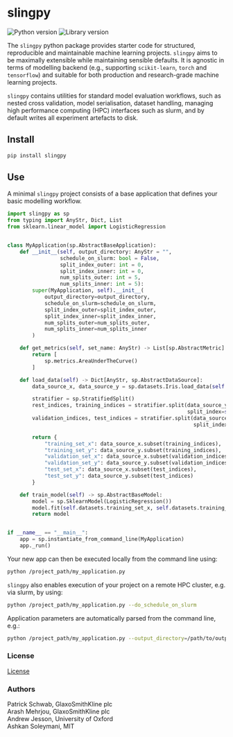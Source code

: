 # slingpy

![Python version](https://img.shields.io/badge/Python-3.8-blue)
![Library version](https://img.shields.io/badge/Version-0.1.0-blue)

The `slingpy` python package provides starter code for structured, reproducible and maintainable machine learning
projects. `slingpy` aims to be maximally extensible while maintaining sensible defaults. It is agnostic in terms of modelling backend
(e.g., supporting `scikit-learn`, `torch` and `tensorflow`) and suitable for both production and research-grade machine learning projects.

`slingpy` contains utilities for standard model evaluation workflows, such as nested cross validation, model serialisation, dataset handling, managing high performance computing (HPC) interfaces such as slurm, and by 
default writes all experiment artefacts to disk.

## Install

```bash
pip install slingpy
```

## Use

A minimal `slingpy` project consists of a base application that defines your basic modelling workflow.

```python
import slingpy as sp
from typing import AnyStr, Dict, List
from sklearn.linear_model import LogisticRegression


class MyApplication(sp.AbstractBaseApplication):
    def __init__(self, output_directory: AnyStr = "",
                 schedule_on_slurm: bool = False,
                 split_index_outer: int = 0,
                 split_index_inner: int = 0,
                 num_splits_outer: int = 5,
                 num_splits_inner: int = 5):
        super(MyApplication, self).__init__(
            output_directory=output_directory,
            schedule_on_slurm=schedule_on_slurm,
            split_index_outer=split_index_outer,
            split_index_inner=split_index_inner,
            num_splits_outer=num_splits_outer,
            num_splits_inner=num_splits_inner
        )

    def get_metrics(self, set_name: AnyStr) -> List[sp.AbstractMetric]:
        return [
            sp.metrics.AreaUnderTheCurve()
        ]

    def load_data(self) -> Dict[AnyStr, sp.AbstractDataSource]:
        data_source_x, data_source_y = sp.datasets.Iris.load_data(self.output_directory)

        stratifier = sp.StratifiedSplit()
        rest_indices, training_indices = stratifier.split(data_source_y, test_set_fraction=0.6,
                                                          split_index=self.split_index_inner)
        validation_indices, test_indices = stratifier.split(data_source_y.subset(rest_indices), test_set_fraction=0.5,
                                                            split_index=self.split_index_outer)

        return {
            "training_set_x": data_source_x.subset(training_indices),
            "training_set_y": data_source_y.subset(training_indices),
            "validation_set_x": data_source_x.subset(validation_indices),
            "validation_set_y": data_source_y.subset(validation_indices),
            "test_set_x": data_source_x.subset(test_indices),
            "test_set_y": data_source_y.subset(test_indices)
        }

    def train_model(self) -> sp.AbstractBaseModel:
        model = sp.SklearnModel(LogisticRegression())
        model.fit(self.datasets.training_set_x, self.datasets.training_set_y)
        return model


if __name__ == "__main__":
    app = sp.instantiate_from_command_line(MyApplication)
    app._run()
```

Your new app can then be executed locally from the command line using:
```bash
python /project_path/my_application.py
```

`slingpy` also enables execution of your project on a remote HPC cluster, e.g. via slurm, by using:
```bash
python /project_path/my_application.py --do_schedule_on_slurm
```

Application parameters are automatically parsed from the command line, e.g.:
```bash
python /project_path/my_application.py --output_directory=/path/to/output/dir
```

### License

[License](LICENSE.txt)

### Authors

Patrick Schwab, GlaxoSmithKline plc<br/>
Arash Mehrjou, GlaxoSmithKline plc<br/>
Andrew Jesson, University of Oxford<br/>
Ashkan Soleymani, MIT
